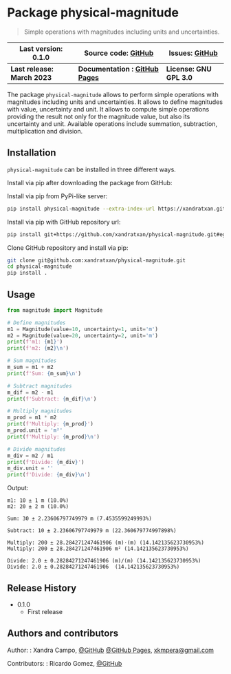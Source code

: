 # Package physical-magnitude

> Simple operations with magnitudes including units and uncertainties.
 
| Last version: 0.1.0          | Source code: [GitHub](https://github.com/xandratxan/physical-magnitude/)             | Issues: [GitHub](https://github.com/xandratxan/physical-magnitude/issues/) |
|------------------------------|--------------------------------------------------------------------|--------------------------------------------------------------------|
| **Last release: March 2023** | **Documentation : [GitHub Pages](https://xandratxan.github.io/physical-magnitude/)** | **License: GNU GPL 3.0**                                           |

The package ``physical-magnitude`` allows to perform simple operations with magnitudes including units and uncertainties.
It allows to define magnitudes with value, uncertainty and unit.
It allows to compute simple operations providing the result not only for the magnitude value,
but also its uncertainty and unit.
Available operations include summation, subtraction, multiplication and division.

## Installation

``physical-magnitude`` can be installed in three different ways.

Install via pip after downloading the package from GitHub:

Install via pip from PyPi-like server:

```bash
pip install physical-magnitude --extra-index-url https://xandratxan.github.io/python-package-server/
```

Install via pip with GitHub repository url:

```bash
pip install git+https://github.com/xandratxan/physical-magnitude.git#egg=physical-magnitude
```

Clone GitHub repository and install via pip:

```bash
git clone git@github.com:xandratxan/physical-magnitude.git
cd physical-magnitude
pip install .
```

## Usage

```python
from magnitude import Magnitude

# Define magnitudes
m1 = Magnitude(value=10, uncertainty=1, unit='m')
m2 = Magnitude(value=20, uncertainty=2, unit='m')
print(f'm1: {m1}')
print(f'm2: {m2}\n')

# Sum magnitudes
m_sum = m1 + m2
print(f'Sum: {m_sum}\n')

# Subtract magnitudes
m_dif = m2 - m1
print(f'Subtract: {m_dif}\n')

# Multiply magnitudes
m_prod = m1 * m2
print(f'Multiply: {m_prod}')
m_prod.unit = 'm²'
print(f'Multiply: {m_prod}\n')

# Divide magnitudes
m_div = m2 / m1
print(f'Divide: {m_div}')
m_div.unit = ''
print(f'Divide: {m_div}\n')
```

Output:

```
m1: 10 ± 1 m (10.0%)
m2: 20 ± 2 m (10.0%)

Sum: 30 ± 2.23606797749979 m (7.4535599249993%)

Subtract: 10 ± 2.23606797749979 m (22.360679774997898%)

Multiply: 200 ± 28.284271247461906 (m)·(m) (14.142135623730953%)
Multiply: 200 ± 28.284271247461906 m² (14.142135623730953%)

Divide: 2.0 ± 0.28284271247461906 (m)/(m) (14.142135623730953%)
Divide: 2.0 ± 0.28284271247461906  (14.142135623730953%)
```

## Release History

* 0.1.0
    * First release

## Authors and contributors

Author:
: Xandra Campo, 
[@GitHub](https://github.com/xandratxan/)
[@GitHub Pages](https://xandratxan.github.io/), 
xkmpera@gmail.com

Contributors:
: Ricardo Gomez, 
[@GitHub](https://github.com/ricargoes/)
